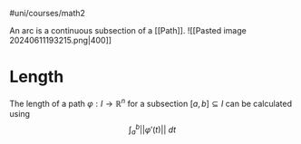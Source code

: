 #uni/courses/math2 

An arc is a continuous subsection of a [[Path]].
![[Pasted image 20240611193215.png|400]]


# Length

The length of a path $\varphi : I \to \mathbb{R}^{n}$ for a subsection $[a,b] \subseteq I$ can be calculated using
$$
\int^{b}_{a} || \varphi'(t) || \ d t
$$